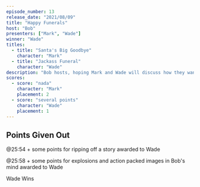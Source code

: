 ```yaml
---
episode_number: 13
release_date: "2021/08/09"
title: "Happy Funerals"
host: "Bob"
presenters: ["Mark", "Wade"]
winner: "Wade"
titles:
  - title: "Santa's Big Goodbye"
    character: "Mark"
  - title: "Jackass Funeral"
    character: "Wade"
description: "Bob hosts, hoping Mark and Wade will discuss how they want their funerals to be. Instead, Mark offers “Santa’s Big Goodbye” and Wade describes what a Jackass funeral would be like!"
scores:
  - score: "nada"
    character: "Mark"
    placement: 2
  - score: "several points"
    character: "Wade"
    placement: 1
---
```


## Points Given Out

@25:54 + some points for ripping off a story awarded to Wade

@25:58 + some points for explosions and action packed images in Bob's mind awarded to Wade

Wade Wins
